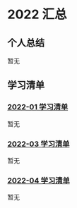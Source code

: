 # 2022 汇总

## 个人总结
暂无

## 学习清单
### [2022-01 学习清单](./2022-01/README.md)
暂无

### [2022-03 学习清单](./2022-03/README.md)
暂无

### [2022-04 学习清单](./2022-04/README.md)
暂无
